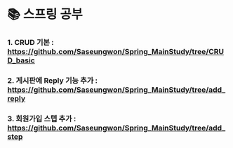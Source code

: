 # 📚 스프링 공부 
### 1. CRUD 기본 : https://github.com/Saseungwon/Spring_MainStudy/tree/CRUD_basic
### 2. 게시판에 Reply 기능 추가 : https://github.com/Saseungwon/Spring_MainStudy/tree/add_reply
### 3. 회원가입 스텝 추가 : https://github.com/Saseungwon/Spring_MainStudy/tree/add_step
